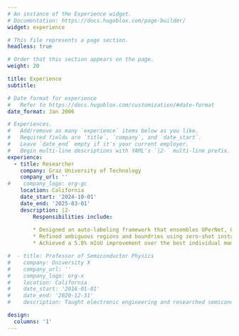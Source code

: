 ```yaml
---
# An instance of the Experience widget.
# Documentation: https://docs.hugoblox.com/page-builder/
widget: experience

# This file represents a page section.
headless: true

# Order that this section appears on the page.
weight: 20

title: Experience
subtitle:

# Date format for experience
#   Refer to https://docs.hugoblox.com/customization/#date-format
date_format: Jan 2006

# Experiences.
#   Add/remove as many `experience` items below as you like.
#   Required fields are `title`, `company`, and `date_start`.
#   Leave `date_end` empty if it's your current employer.
#   Begin multi-line descriptions with YAML's `|2-` multi-line prefix.
experience:
  - title: Researcher
    company: Graz University of Technology
    company_url: ''
#    company_logo: org-gc
    location: California
    date_start: '2024-10-01'
    date_end: '2025-03-01'
    description: |2-
        Responsibilities include:
        
        * Designed an auto-labeling framework that ensembles UPerNet, OCRNet, and DeepLabV3+ using logit fusion and SDF-weighted integration for consistent semantic segmentation predictions.
        * Refined ambiguous regions and boundries using zero-shot instance segmentation with the foundation model SAM, enabling label-agnostic fusion of semantic and instance outputs.
        * Achieved a 5.8% mIoU improvement over the best individual model while reducing annotation time to ∼ 3 seconds per image, significantly minimizing manual effort.

#  - title: Professor of Semiconductor Physics
#    company: University X
#    company_url: ''
#    company_logo: org-x
#    location: California
#    date_start: '2016-01-01'
#    date_end: '2020-12-31'
#    description: Taught electronic engineering and researched semiconductor physics.

design:
  columns: '1'
---
```

